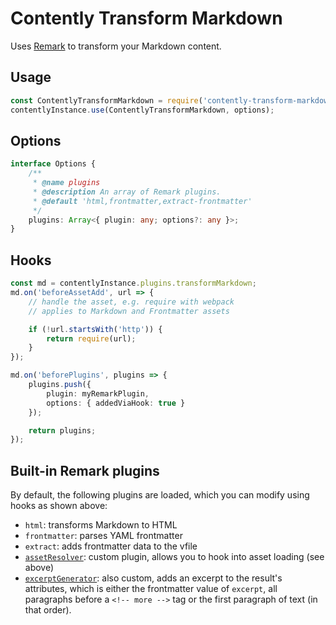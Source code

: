 # Contently Transform Markdown

Uses [Remark](https://github.com/remarkjs/remark) to transform your Markdown content.

## Usage

```js
const ContentlyTransformMarkdown = require('contently-transform-markdown');
contentlyInstance.use(ContentlyTransformMarkdown, options);
```

## Options

```ts
interface Options {
	/**
	 * @name plugins
	 * @description An array of Remark plugins.
	 * @default 'html,frontmatter,extract-frontmatter'
	 */
	plugins: Array<{ plugin: any; options?: any }>;
}
```

## Hooks

```ts
const md = contentlyInstance.plugins.transformMarkdown;
md.on('beforeAssetAdd', url => {
	// handle the asset, e.g. require with webpack
	// applies to Markdown and Frontmatter assets

	if (!url.startsWith('http')) {
		return require(url);
	}
});

md.on('beforePlugins', plugins => {
	plugins.push({
		plugin: myRemarkPlugin,
		options: { addedViaHook: true }
	});

	return plugins;
});
```

## Built-in Remark plugins

By default, the following plugins are loaded, which you can modify using hooks as shown above:

- `html`: transforms Markdown to HTML
- `frontmatter`: parses YAML frontmatter
- `extract`: adds frontmatter data to the vfile
- [`assetResolver`](https://github.com/krmax44/contently/blob/master/packages/contently-transform-markdown/src/plugins/assetResolver.ts): custom plugin, allows you to hook into asset loading (see above)
- [`excerptGenerator`](https://github.com/krmax44/contently/blob/master/packages/contently-transform-markdown/src/excerptGenerator.ts): also custom, adds an excerpt to the result's attributes, which is either the frontmatter value of `excerpt`, all paragraphs before a `<!-- more -->` tag or the first paragraph of text (in that order).
